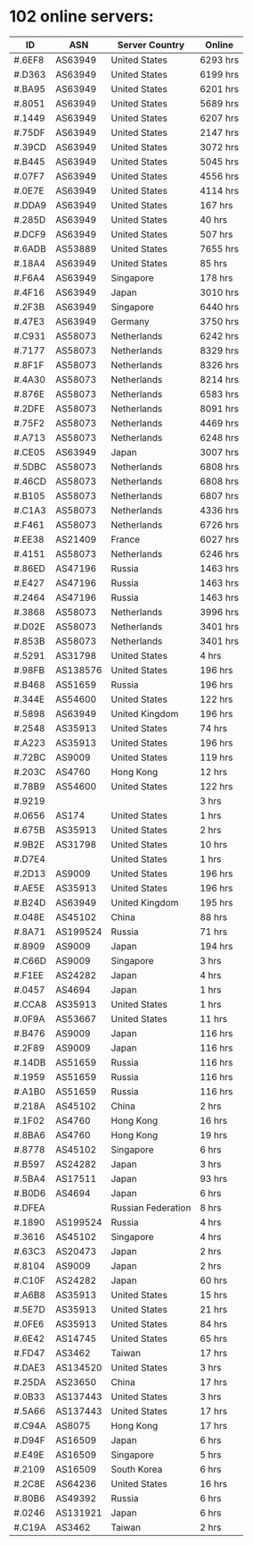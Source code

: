 # 102 online servers:

| ID | ASN | Server Country | Online |
| ------ | ------ | ------ | ------ |
| #.6EF8 | AS63949 | United States | 6293 hrs |
| #.D363 | AS63949 | United States | 6199 hrs |
| #.BA95 | AS63949 | United States | 6201 hrs |
| #.8051 | AS63949 | United States | 5689 hrs |
| #.1449 | AS63949 | United States | 6207 hrs |
| #.75DF | AS63949 | United States | 2147 hrs |
| #.39CD | AS63949 | United States | 3072 hrs |
| #.B445 | AS63949 | United States | 5045 hrs |
| #.07F7 | AS63949 | United States | 4556 hrs |
| #.0E7E | AS63949 | United States | 4114 hrs |
| #.DDA9 | AS63949 | United States | 167 hrs |
| #.285D | AS63949 | United States | 40 hrs |
| #.DCF9 | AS63949 | United States | 507 hrs |
| #.6ADB | AS53889 | United States | 7655 hrs |
| #.18A4 | AS63949 | United States | 85 hrs |
| #.F6A4 | AS63949 | Singapore | 178 hrs |
| #.4F16 | AS63949 | Japan | 3010 hrs |
| #.2F3B | AS63949 | Singapore | 6440 hrs |
| #.47E3 | AS63949 | Germany | 3750 hrs |
| #.C931 | AS58073 | Netherlands | 6242 hrs |
| #.7177 | AS58073 | Netherlands | 8329 hrs |
| #.8F1F | AS58073 | Netherlands | 8326 hrs |
| #.4A30 | AS58073 | Netherlands | 8214 hrs |
| #.876E | AS58073 | Netherlands | 6583 hrs |
| #.2DFE | AS58073 | Netherlands | 8091 hrs |
| #.75F2 | AS58073 | Netherlands | 4469 hrs |
| #.A713 | AS58073 | Netherlands | 6248 hrs |
| #.CE05 | AS63949 | Japan | 3007 hrs |
| #.5DBC | AS58073 | Netherlands | 6808 hrs |
| #.46CD | AS58073 | Netherlands | 6808 hrs |
| #.B105 | AS58073 | Netherlands | 6807 hrs |
| #.C1A3 | AS58073 | Netherlands | 4336 hrs |
| #.F461 | AS58073 | Netherlands | 6726 hrs |
| #.EE38 | AS21409 | France | 6027 hrs |
| #.4151 | AS58073 | Netherlands | 6246 hrs |
| #.86ED | AS47196 | Russia | 1463 hrs |
| #.E427 | AS47196 | Russia | 1463 hrs |
| #.2464 | AS47196 | Russia | 1463 hrs |
| #.3868 | AS58073 | Netherlands | 3996 hrs |
| #.D02E | AS58073 | Netherlands | 3401 hrs |
| #.853B | AS58073 | Netherlands | 3401 hrs |
| #.5291 | AS31798 | United States | 4 hrs |
| #.98FB | AS138576 | United States | 196 hrs |
| #.B468 | AS51659 | Russia | 196 hrs |
| #.344E | AS54600 | United States | 122 hrs |
| #.5898 | AS63949 | United Kingdom | 196 hrs |
| #.2548 | AS35913 | United States | 74 hrs |
| #.A223 | AS35913 | United States | 196 hrs |
| #.72BC | AS9009 | United States | 119 hrs |
| #.203C | AS4760 | Hong Kong | 12 hrs |
| #.78B9 | AS54600 | United States | 122 hrs |
| #.9219 |  |  | 3 hrs |
| #.0656 | AS174 | United States | 1 hrs |
| #.675B | AS35913 | United States | 2 hrs |
| #.9B2E | AS31798 | United States | 10 hrs |
| #.D7E4 |  | United States | 1 hrs |
| #.2D13 | AS9009 | United States | 196 hrs |
| #.AE5E | AS35913 | United States | 196 hrs |
| #.B24D | AS63949 | United Kingdom | 195 hrs |
| #.048E | AS45102 | China | 88 hrs |
| #.8A71 | AS199524 | Russia | 71 hrs |
| #.8909 | AS9009 | Japan | 194 hrs |
| #.C66D | AS9009 | Singapore | 3 hrs |
| #.F1EE | AS24282 | Japan | 4 hrs |
| #.0457 | AS4694 | Japan | 1 hrs |
| #.CCA8 | AS35913 | United States | 1 hrs |
| #.0F9A | AS53667 | United States | 11 hrs |
| #.B476 | AS9009 | Japan | 116 hrs |
| #.2F89 | AS9009 | Japan | 116 hrs |
| #.14DB | AS51659 | Russia | 116 hrs |
| #.1959 | AS51659 | Russia | 116 hrs |
| #.A1B0 | AS51659 | Russia | 116 hrs |
| #.218A | AS45102 | China | 2 hrs |
| #.1F02 | AS4760 | Hong Kong | 16 hrs |
| #.8BA6 | AS4760 | Hong Kong | 19 hrs |
| #.8778 | AS45102 | Singapore | 6 hrs |
| #.B597 | AS24282 | Japan | 3 hrs |
| #.5BA4 | AS17511 | Japan | 93 hrs |
| #.B0D6 | AS4694 | Japan | 6 hrs |
| #.DFEA |  | Russian Federation | 8 hrs |
| #.1890 | AS199524 | Russia | 4 hrs |
| #.3616 | AS45102 | Singapore | 4 hrs |
| #.63C3 | AS20473 | Japan | 2 hrs |
| #.8104 | AS9009 | Japan | 2 hrs |
| #.C10F | AS24282 | Japan | 60 hrs |
| #.A6B8 | AS35913 | United States | 15 hrs |
| #.5E7D | AS35913 | United States | 21 hrs |
| #.0FE6 | AS35913 | United States | 84 hrs |
| #.6E42 | AS14745 | United States | 65 hrs |
| #.FD47 | AS3462 | Taiwan | 17 hrs |
| #.DAE3 | AS134520 | United States | 3 hrs |
| #.25DA | AS23650 | China | 17 hrs |
| #.0B33 | AS137443 | United States | 3 hrs |
| #.5A66 | AS137443 | United States | 17 hrs |
| #.C94A | AS8075 | Hong Kong | 17 hrs |
| #.D94F | AS16509 | Japan | 6 hrs |
| #.E49E | AS16509 | Singapore | 5 hrs |
| #.2109 | AS16509 | South Korea | 6 hrs |
| #.2C8E | AS64236 | United States | 16 hrs |
| #.80B6 | AS49392 | Russia | 6 hrs |
| #.0246 | AS131921 | Japan | 6 hrs |
| #.C19A | AS3462 | Taiwan | 2 hrs |

